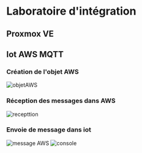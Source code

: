 # Laboratoire d'intégration

## Proxmox VE


## Iot AWS MQTT

### Création de l'objet AWS

![objetAWS](https://user-images.githubusercontent.com/93922830/159796531-bd3d016e-b63d-4437-9451-dc6ddc74a1ff.PNG)

### Réception des messages dans AWS

![recepttion](https://user-images.githubusercontent.com/93922830/159796697-df563e52-2788-43a4-9ed7-cad8f7f22461.PNG)


### Envoie de message dans iot

![message AWS](https://user-images.githubusercontent.com/93922830/159796769-01598d68-181f-4ec0-b6de-d66a1b609df3.PNG)
![console](https://user-images.githubusercontent.com/93922830/159796773-2e3ccb06-3dc6-4a24-a0bc-995f0e5c0e41.PNG)
